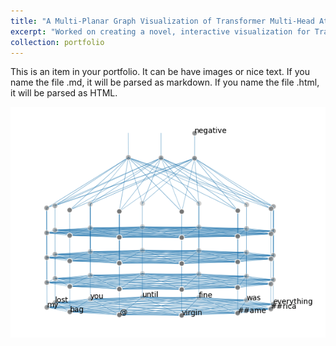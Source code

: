 ```yaml
---
title: "A Multi-Planar Graph Visualization of Transformer Multi-Head Attention"
excerpt: "Worked on creating a novel, interactive visualization for Tranformer neural networks multi-head attention. <br/><img src='/images/transformer_attention.png'>"
collection: portfolio
---
```


This is an item in your portfolio. It can be have images or nice text. If you name the file .md, it will be parsed as markdown. If you name the file .html, it will be parsed as HTML. 

![image](/images/transformer_attention.png)
